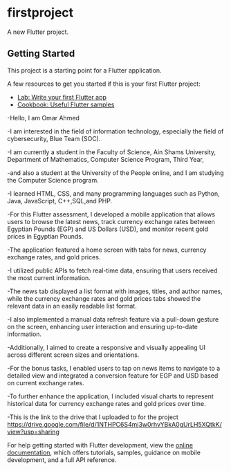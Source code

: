 # firstproject

A new Flutter project.

## Getting Started

This project is a starting point for a Flutter application.

A few resources to get you started if this is your first Flutter project:

- [Lab: Write your first Flutter app](https://docs.flutter.dev/get-started/codelab)
- [Cookbook: Useful Flutter samples](https://docs.flutter.dev/cookbook)

  
-Hello, I am Omar Ahmed

-I am interested in the field of information technology, especially the field of cybersecurity, Blue Team (SOC).

-I am currently a student in the Faculty of Science, Ain Shams University, Department of Mathematics, Computer Science Program, Third Year,

-and also a student at the University of the People online, and I am studying the Computer Science program.

-I learned HTML, CSS, and many programming languages such as Python, Java, JavaScript, C++,SQL,and PHP.



-For this Flutter assessment, I developed a mobile application that allows users to browse the latest news, track currency exchange rates between Egyptian Pounds (EGP) and US Dollars (USD), and monitor recent gold prices in Egyptian Pounds. 

-The application featured a home screen with tabs for news, currency exchange rates, and gold prices. 

-I utilized public APIs to fetch real-time data, ensuring that users received the most current information. 

-The news tab displayed a list format with images, titles, and author names, while the currency exchange rates and gold prices tabs showed the relevant data in an easily readable list format.

-I also implemented a manual data refresh feature via a pull-down gesture on the screen, enhancing user interaction and ensuring up-to-date information. 

-Additionally, I aimed to create a responsive and visually appealing UI across different screen sizes and orientations. 

-For the bonus tasks, I enabled users to tap on news items to navigate to a detailed view and integrated a conversion feature for EGP and USD based on current exchange rates. 

-To further enhance the application, I included visual charts to represent historical data for currency exchange rates and gold prices over time. 

-This is the link to the drive that I uploaded to for the project https://drive.google.com/file/d/1NTHPC6S4mj3w0rhvYBkA0gUrLH5XQtkK/view?usp=sharing


For help getting started with Flutter development, view the
[online documentation](https://docs.flutter.dev/), which offers tutorials,
samples, guidance on mobile development, and a full API reference.
